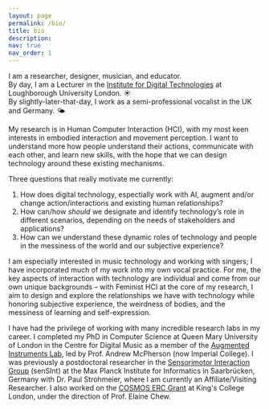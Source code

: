 ```yaml
---
layout: page
permalink: /bio/
title: bio
description:
nav: true
nav_order: 1
---
```




I am a researcher, designer, musician, and educator. <br>
By day, I am a Lecturer in the [Institute for Digital Technologies](https://www.lborolondon.ac.uk/institutes/digital-technologies/) at Loughborough University London. ☀️ <br>
By slightly-later-that-day, I work as a semi-professional vocalist in the UK and Germany. 🌤️

My research is in Human Computer Interaction (HCI), with my most keen interests in embodied interaction and movement perception. I want to understand more how people understand their actions, communicate with each other, and learn new skills, with the hope that we can design technology around these existing mechanisms. 

Three questions that really motivate me currently:

 1. How does digital technology, espectially work with AI, augment and/or change action/interactions and existing human relationships?
 2. How can/how *should* we designate and identify technology’s role in different scenarios, depending on the needs of stakeholders and applications?
 3. How can we understand these dynamic roles of technology and people in the messiness of the world and our subjective experience?

I am especially interested in music technology and working with singers; I have incorporated much of my work into my own vocal practice. For me, the key aspects of interaction with technology are individual and come from our own unique backgrounds – with Feminist HCI at the core of my research, I aim to design and explore the relationships we have with technology while honoring subjective experience, the weirdness of bodies, and the messiness of learning and self-expression.

I have had the privilege of working with many incredible research labs in my career. I completed my PhD in Computer Science at Queen Mary University of London in the Centre for Digital Music as a member of the [Augmented Instruments Lab](http://instrumentslab.org/), led by Prof. Andrew McPherson (now Imperial College). I was previously a postdoctoral researcher in the [Sensorimotor Interaction Group](https://sensint.mpi-inf.mpg.de/) (senSInt) at the Max Planck Institute for Informatics in Saarbrücken, Germany with Dr. Paul Strohmeier, where I am currently an Affiliate/Visiting Researcher. I also worked on the [COSMOS ERC Grant](https://cosmos.isd.kcl.ac.uk/) at King's College London, under the direction of Prof. Elaine Chew.

<!-- Some of my current professional service includes exciting work as part of the Women in Music Information (WiMIR) Workshop Organizing Committee. The workshop operates as a satellite event to the International Society for Music Information Retrieval (ISMIR) and aims to unite and support women and other underrepresented community members working within music information retrieval (MIR). -->

<!-- I also work as a semi-professional vocalist and an amateur French horn player. Currently, I am a member of the London Philharmonic Choir and London Philharmonic Semi Chorus, and sing frequently as a session musician with Hi Lo Singers. -->
